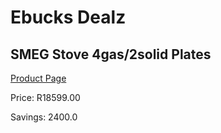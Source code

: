 
# Ebucks Dealz
## SMEG Stove 4gas/2solid Plates
[Product Page](https://www.ebucks.com/web/shop/productSelected.do?prodId=894830965&catId=704989856)

Price: R18599.00

Savings: 2400.0


	